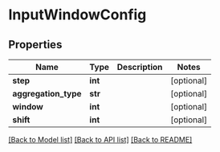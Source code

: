 # InputWindowConfig

## Properties
Name | Type | Description | Notes
------------ | ------------- | ------------- | -------------
**step** | **int** |  | [optional] 
**aggregation_type** | **str** |  | [optional] 
**window** | **int** |  | [optional] 
**shift** | **int** |  | [optional] 

[[Back to Model list]](../README.md#documentation-for-models) [[Back to API list]](../README.md#documentation-for-api-endpoints) [[Back to README]](../README.md)


